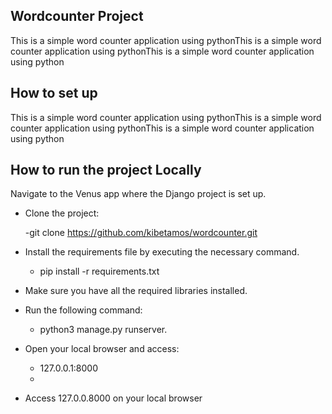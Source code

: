 ## Wordcounter Project  

This is a simple word counter application using pythonThis is a simple word counter application using pythonThis is a simple word counter application using python

## How to set up


This is a simple word counter application using pythonThis is a simple word counter application using pythonThis is a simple word counter application using python

## How to run the project Locally

Navigate to the Venus app where the Django project is set up.

- Clone the project:

    -git clone https://github.com/kibetamos/wordcounter.git

 - Install the requirements file by executing the necessary command.
   
    - pip install -r requirements.txt 

 - Make sure you have all the required libraries installed.

 - Run the following command:
 
    - python3 manage.py runserver.
   
 - Open your local browser and access:
   
    - 127.0.0.1:8000
    - 
 - Access 127.0.0.8000 on your local browser
